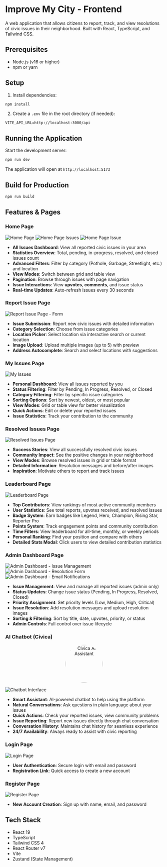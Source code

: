 # Improve My City - Frontend

A web application that allows citizens to report, track, and view resolutions of civic issues in their neighborhood. Built with React, TypeScript, and Tailwind CSS.

## Prerequisites

- Node.js (v16 or higher)
- npm or yarn

## Setup

1. Install dependencies:
```bash
npm install
```

2. Create a `.env` file in the root directory (if needed):
```env
VITE_API_URL=http://localhost:3000/api
```

## Running the Application

Start the development server:
```bash
npm run dev
```

The application will open at `http://localhost:5173`

## Build for Production

```bash
npm run build
```

## Features & Pages

### Home Page

![Home Page](./screenshots/home-page.png)
![Home Page Issues](./screenshots/home-page-2.png)
![Home Page Issue](./screenshots/home-page-issue.png)

- **All Issues Dashboard**: View all reported civic issues in your area
- **Statistics Overview**: Total, pending, in-progress, resolved, and closed issues count
- **Advanced Filters**: Filter by category (Pothole, Garbage, Streetlight, etc.) and location
- **View Modes**: Switch between grid and table view
- **Pagination**: Browse through issues with page navigation
- **Issue Interactions**: View **upvotes**, **comments**, and issue status
- **Real-time Updates**: Auto-refresh issues every 30 seconds

### Report Issue Page

![Report Issue Page - Form](./screenshots/report-issue.png)

- **Issue Submission**: Report new civic issues with detailed information
- **Category Selection**: Choose from issue categories
- **Location Picker**: Select location via interactive search or current location
- **Image Upload**: Upload multiple images (up to 5) with preview
- **Address Autocomplete**: Search and select locations with suggestions

### My Issues Page

![My Issues](./screenshots/my-issues.png)

- **Personal Dashboard**: View all issues reported by you
- **Status Filtering**: Filter by Pending, In Progress, Resolved, or Closed
- **Category Filtering**: Filter by specific issue categories
- **Sorting Options**: Sort by newest, oldest, or most popular
- **View Modes**: Grid or table view for better visualization
- **Quick Actions**: Edit or delete your reported issues
- **Issue Statistics**: Track your contribution to the community

### Resolved Issues Page

![Resolved Issues Page](./screenshots/resolved.png)

- **Success Stories**: View all successfully resolved civic issues
- **Community Impact**: See the positive changes in your neighborhood
- **View Modes**: Browse resolved issues in grid or table format
- **Detailed Information**: Resolution messages and before/after images
- **Inspiration**: Motivate others to report and track issues

### Leaderboard Page

![Leaderboard Page](./screenshots/leaderboard.png)

- **Top Contributors**: View rankings of most active community members
- **User Statistics**: See total reports, upvotes received, and resolved issues
- **Badge System**: Earn badges like Legend, Hero, Champion, Rising Star, Reporter Pro
- **Points System**: Track engagement points and community contribution
- **Time Filters**: View leaderboard for all-time, monthly, or weekly periods
- **Personal Ranking**: Find your position and compare with others
- **Detailed Stats Modal**: Click users to view detailed contribution statistics

### Admin Dashboard Page

![Admin Dashboard - Issue Management](./screenshots/admin-dashboard.png)
![Admin Dashboard - Resolution Form](./screenshots/admin-resolution.png)
![Admin Dashboard - Email Notifications](./screenshots/admin-email.png)

- **Issue Management**: View and manage all reported issues (admin only)
- **Status Updates**: Change issue status (Pending, In Progress, Resolved, Closed)
- **Priority Assignment**: Set priority levels (Low, Medium, High, Critical)
- **Issue Resolution**: Add resolution messages and upload resolution images
- **Sorting & Filtering**: Sort by title, date, upvotes, priority, or status
- **Admin Controls**: Full control over issue lifecycle

### AI Chatbot (Civica)

<div align="center">
  <img src="./public/civica.png" alt="Civica AI Assistant" width="120" height="120" style="border-radius: 50%;" />
</div>

![Chatbot Interface](./screenshots/chatbot.png)

- **Smart Assistant**: AI-powered chatbot to help using the platform
- **Natural Conversations**: Ask questions in plain language about your issues
- **Quick Actions**: Check your reported issues, view community problems
- **Issue Reporting**: Report new issues directly through chat conversation
- **Conversation History**: Maintains chat history for seamless experience
- **24/7 Availability**: Always ready to assist with civic reporting

### Login Page

![Login Page](./screenshots/login.png)

- **User Authentication**: Secure login with email and password
- **Registration Link**: Quick access to create a new account

### Register Page

![Register Page](./screenshots/register.png)

- **New Account Creation**: Sign up with name, email, and password

## Tech Stack

- React 19
- TypeScript
- Tailwind CSS 4
- React Router v7
- Vite
- Zustand (State Management)

